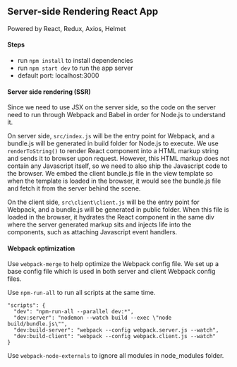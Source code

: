 ## Server-side Rendering React App

Powered by React, Redux, Axios, Helmet

#### Steps

- run `npm install` to install dependencies
- run `npm start dev` to run the app server
- default port: localhost:3000

#### Server side rendering (SSR)

Since we need to use JSX on the server side, so the code on the server need to run through Webpack and Babel in order for Node.js to understand it.

On server side, `src/index.js` will be the entry point for Webpack, and a bundle.js will be generated in build folder for Node.js to execute. We use `renderToString()` to render React component into a HTML markup string and sends it to browser upon request. However, this HTML markup does not contain any Javascript itself, so we need to also ship the Javascript code to the browser. We embed the client bundle.js file in the view template so when the template is loaded in the browser, it would see the bundle.js file and fetch it from the server behind the scene.

On the client side, `src\client\client.js` will be the entry point for Webpack, and a bundle.js will be generated in public folder. When this file is loaded in the browser, it hydrates the React component in the same div where the server generated markup sits and injects life into the components, such as attaching Javascript event handlers.

#### Webpack optimization

Use `webpack-merge` to help optimize the Webpack config file. We set up a base config file which is used in both server and client Webpack config files.

Use `npm-run-all` to run all scripts at the same time.

```
"scripts": {
  "dev": "npm-run-all --parallel dev:*",
  "dev:server": "nodemon --watch build --exec \"node build/bundle.js\"",
  "dev:build-server": "webpack --config webpack.server.js --watch",
  "dev:build-client": "webpack --config webpack.client.js --watch"
}
``` 

Use `webpack-node-externals` to ignore all modules in node_modules folder.